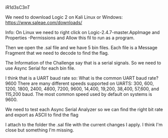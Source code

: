 iR1d3sC3nT

We need to download Logic 2 on Kali Linux or Windows:
https://www.saleae.com/downloads/

Info: On Linux we need to right click on Logic-2.4.7-master.AppImage and Properties -Permissions and Allow this fil to run as a program.

Then we open the .sal file and we have 5 bin files. Each file is a Message Fragment that we need to decode to find the flag. 

The Information of the Challenge say that is a serial signals. So we need to use Async Serial for each bin file. 

I think that is a UART baud rate so:
What is the common UART baud rate?
9600
There are many different speeds supported on UARTS: 300, 600, 1200, 1800, 2400, 4800, 7200, 9600, 14,400, 19,200, 38,400, 57,600, and 115,200 baud. The most common speed used by default on systems is 9600.

We need to test each Async Serial Analyzer so we can find the right bit rate and export as ASCII to find the flag

I attach to the folder the .sal file with the current changes I apply. I think I'm close but something Ι'm missing.